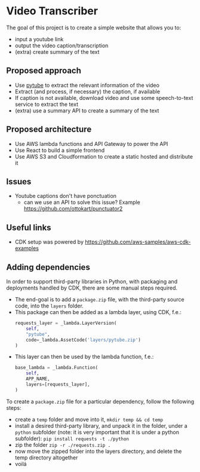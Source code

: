 # Video Transcriber

The goal of this project is to create a simple website that allows you to:
  * input a youtube link
  * output the video caption/transcription
  * (extra) create summary of the text

## Proposed approach

* Use [pytube](https://github.com/pytube/pytube) to extract the relevant information of the video
* Extract (and process, if necessary) the caption, if available 
* If caption is not available, download video and use some speech-to-text service to extract the text
* (extra) use a summary API to create a summary of the text

## Proposed architecture

* Use AWS lambda functions and API Gateway to power the API
* Use React to build a simple frontend
* Use AWS S3 and Cloudformation to create a static hosted and distribute it

## Issues

* Youtube captions don't have ponctuation
    * can we use an API to solve this issue? Example https://github.com/ottokart/punctuator2
    
## Useful links

* CDK setup was powered by https://github.com/aws-samples/aws-cdk-examples

## Adding dependencies 

In order to support third-party libraries in Python, with packaging and deployments handled by CDK, 
there are some manual steps required.
* The end-goal is to add a `package.zip` file, with the third-party source code, into the `layers` folder.
* This package can then be added as a lambda layer, using CDK, f.e.: 
    ```python
    requests_layer = _lambda.LayerVersion(
        self, 
        "pytube",
        code=_lambda.AssetCode('layers/pytube.zip')
    )
    ``` 
* This layer can then be used by the lambda function, f.e.:
    ```python
    base_lambda = _lambda.Function(
        self, 
        APP_NAME,
        layers=[requests_layer],
    )
    ```
    
To create a `package.zip` file for a particular dependency, follow the following steps:
  * create a `temp` folder and move into it, `mkdir temp && cd temp`
  * install a desired third-party library, and unpack it in the folder, under a `python` subfolder 
  (note: it is very important that it is under a python subfolder): `pip install requests -t ./python`
  * zip the folder `zip -r ./requests.zip .`
  * now move the zipped folder into the layers directory, and delete the temp directory altogether
  * voilá
